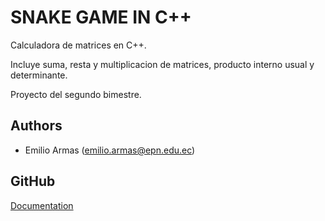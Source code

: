 # SNAKE GAME IN C++

Calculadora de matrices en C++.

Incluye suma, resta y multiplicacion de matrices, producto interno usual y determinante. 

Proyecto del segundo bimestre.


## Authors

- Emilio Armas (emilio.armas@epn.edu.ec)

## GitHub
[Documentation](https://github.com/emilioale04/Proyecto1B.git)

